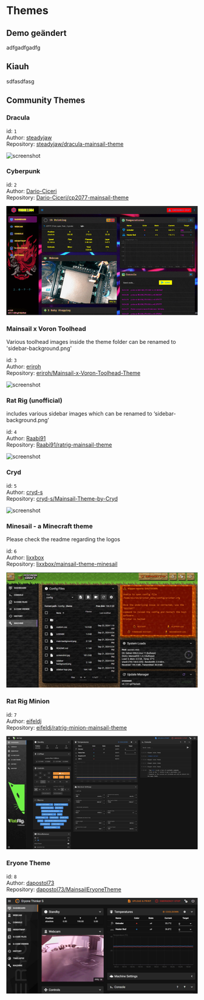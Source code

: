# Themes

## Demo geändert

adfgadfgadfg

## Kiauh

sdfasdfasg

## Community Themes
### Dracula
 

 id: `1`  
 Author: [steadyjaw](https://www.github.com/steadyjaw/)  
 Repository: [steadyjaw/dracula-mainsail-theme](https://www.github.com/steadyjaw/dracula-mainsail-theme/)  

 ![screenshot](https://raw.githubusercontent.com/steadyjaw/dracula-mainsail-theme/master/screenshot.png)

 ### Cyberpunk
 

 id: `2`  
 Author: [Dario-Ciceri](https://www.github.com/Dario-Ciceri/)  
 Repository: [Dario-Ciceri/cp2077-mainsail-theme](https://www.github.com/Dario-Ciceri/cp2077-mainsail-theme/)  

 ![screenshot](https://raw.githubusercontent.com/Dario-Ciceri/cp2077-mainsail-theme/master/screenshot.png)

 ### Mainsail x Voron Toolhead
 Various toolhead images inside the theme folder can be renamed to 'sidebar-background.png'

 id: `3`  
 Author: [eriroh](https://www.github.com/eriroh/)  
 Repository: [eriroh/Mainsail-x-Voron-Toolhead-Theme](https://www.github.com/eriroh/Mainsail-x-Voron-Toolhead-Theme/)  

 ![screenshot](https://raw.githubusercontent.com/eriroh/Mainsail-x-Voron-Toolhead-Theme/master/screenshot.png)

 ### Rat Rig (unofficial)
  includes various sidebar images which can be renamed to ‘sidebar-background.png’

 id: `4`  
 Author: [Raabi91](https://www.github.com/Raabi91/)  
 Repository: [Raabi91/ratrig-mainsail-theme](https://www.github.com/Raabi91/ratrig-mainsail-theme/)  

 ![screenshot](https://raw.githubusercontent.com/Raabi91/ratrig-mainsail-theme/master/screenshot.png)

 ### Cryd
 

 id: `5`  
 Author: [cryd-s](https://www.github.com/cryd-s/)  
 Repository: [cryd-s/Mainsail-Theme-by-Cryd](https://www.github.com/cryd-s/Mainsail-Theme-by-Cryd/)  

 ![screenshot](https://raw.githubusercontent.com/cryd-s/Mainsail-Theme-by-Cryd/master/screenshot.jpg)

 ### Minesail - a Minecraft theme
  Please check the readme regarding the logos

 id: `6`  
 Author: [lixxbox](https://www.github.com/lixxbox/)  
 Repository: [lixxbox/mainsail-theme-minesail](https://www.github.com/lixxbox/mainsail-theme-minesail/)  

 ![screenshot](https://raw.githubusercontent.com/lixxbox/mainsail-theme-minesail/master/screenshot.jpg)

 ### Rat Rig Minion
 

 id: `7`  
 Author: [eifeldj](https://www.github.com/eifeldj/)  
 Repository: [eifeldj/ratrig-minion-mainsail-theme](https://www.github.com/eifeldj/ratrig-minion-mainsail-theme/)  

 ![screenshot](https://raw.githubusercontent.com/eifeldj/ratrig-minion-mainsail-theme/master/screenshot.jpg)

 ### Eryone Theme
 

 id: `8`  
 Author: [dapostol73](https://www.github.com/dapostol73/)  
 Repository: [dapostol73/MainsailEryoneTheme](https://www.github.com/dapostol73/MainsailEryoneTheme/)  

 ![screenshot](https://raw.githubusercontent.com/dapostol73/MainsailEryoneTheme/master/screenshot.jpg)

 